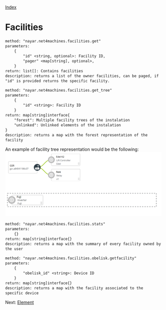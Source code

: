 [Index](./README.md)

# Facilities

```
method: "nayar.net4machines.facilities.get"
parameters:
    {
        "id" <string, optional>: Facility ID,
        "pager" <map[string], optional>,
    }
return: list[]: Contains facilities
description: returns a list of the owner facilities, can be paged, if "id" is provided returns the specific facility.
```


```
method: "nayar.net4machines.facilities.get_tree"
parameters:
    {
        "id" <string>: Facility ID
    }
return: map[string]interface{
    "forest": Multiple facility trees of the instalation
    "unlinked": Unlinked elements of the instalation
}
description: returns a map with the forest representation of the facility
```

An example of facility tree representation would be the following:
![Facility tree](/images/facility-tree.png "Facility tree t 1")


```
method: "nayar.net4machines.facilities.stats"
parameters:
    {}
return: map[string]interface{}
description: returns a map with the summary of every facility owned by the user
```


```
method: "nayar.net4machines.facilities.obelisk.getfacility"
parameters:
    {
        "obelisk_id" <string>: Device ID
    }
return: map[string]interface{}
description: returns a map with the facility associated to the specific device
```

Next: [Element](./02-elements.md)